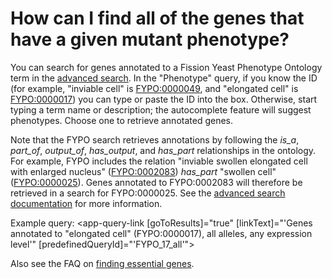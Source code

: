 # How can I find all of the genes that have a given mutant phenotype?
<!-- pombase_categories: Finding data,Using ontologies -->

You can search for genes annotated to a Fission Yeast Phenotype
Ontology term in the [advanced search](/query). In the "Phenotype"
query, if you know the ID (for example, "inviable cell" is
[FYPO:0000049](/term/FYPO:0000049), and "elongated cell" is [FYPO:0000017](/term/FYPO:0002177)) you can type or
paste the ID into the box. Otherwise, start typing a term name or
description; the autocomplete feature will suggest phenotypes. Choose
one to retrieve annotated genes.

Note that the FYPO search retrieves annotations by following the *is\_a*,
*part\_of*, *output\_of*, *has\_output*, and *has\_part* relationships in the
ontology. For example, FYPO includes the relation "inviable swollen
elongated cell with enlarged nucleus" ([FYPO:0002083](/term/FYPO:0002177)) *has\_part* "swollen
cell" ([FYPO:0000025](/term/FYPO:0000025)). Genes annotated to FYPO:0002083 will therefore be
retrieved in a search for FYPO:0000025. See the 
[advanced search documentation](/documentation/advanced-search) for more information.

Example query: <app-query-link [goToResults]="true" [linkText]="'Genes annotated to &quot;elongated cell&quot; (FYPO:0000017), all alleles, any expression level'"
    [predefinedQueryId]="'FYPO_17_all'">
</app-query-link>

Also see the FAQ on [finding essential genes](/faq/can-i-get-list-essential-pombe-genes).

